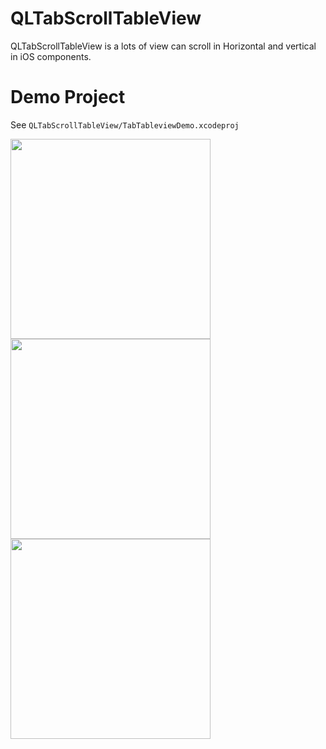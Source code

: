 QLTabScrollTableView
==============
QLTabScrollTableView is a lots of view can scroll in Horizontal and vertical in  iOS components.



Demo Project
==============
See `QLTabScrollTableView/TabTableviewDemo.xcodeproj`

<img src="https://raw.github.com/ibireme/YYKit/master/Demo/Snapshots/twitter.png" width="320"><br/>
<img src="https://raw.github.com/ibireme/YYKit/master/Demo/Snapshots/weibo.png" width="320"> <img src="https://raw.github.com/ibireme/YYKit/master/Demo/Snapshots/weibo_compose.png" width="320">
